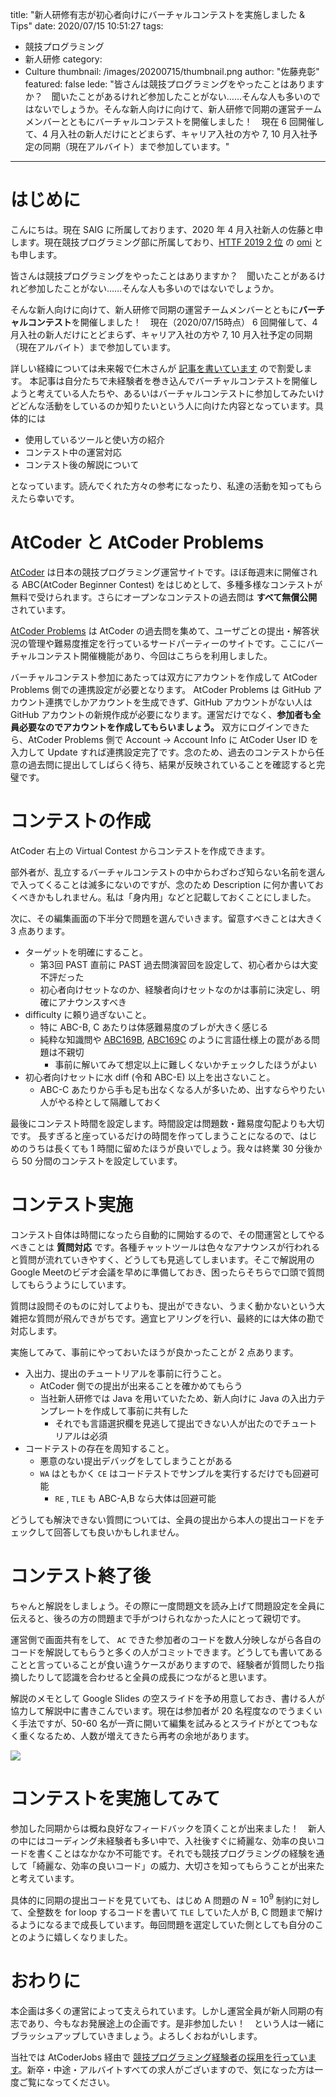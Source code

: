 title: "新人研修有志が初心者向けにバーチャルコンテストを実施しました & Tips"
date: 2020/07/15 10:51:27
tags:
  - 競技プログラミング
  - 新人研修
category:
  - Culture
thumbnail: /images/20200715/thumbnail.png
author: "佐藤尭彰"
featured: false
lede: "皆さんは競技プログラミングをやったことはありますか？　聞いたことがあるけれど参加したことがない……そんな人も多いのではないでしょうか。そんな新人向けに向けて、新人研修で同期の運営チームメンバーとともにバーチャルコンテストを開催しました！　現在 6 回開催して、4 月入社の新人だけにとどまらず、キャリア入社の方や 7, 10 月入社予定の同期（現在アルバイト）まで参加しています。"
---

# はじめに

こんにちは。現在 SAIG に所属しております、2020 年 4 月入社新人の佐藤と申します。現在競技プログラミング部に所属しており、[HTTF 2019 2 位](https://atcoder.jp/contests/future-contest-2019-final/standings) の [omi](https://atcoder.jp/users/omi) とも申します。

皆さんは競技プログラミングをやったことはありますか？　聞いたことがあるけれど参加したことがない……そんな人も多いのではないでしょうか。

そんな新人向けに向けて、新人研修で同期の運営チームメンバーとともに**バーチャルコンテスト**を開催しました！　現在（2020/07/15時点） 6 回開催して、4 月入社の新人だけにとどまらず、キャリア入社の方や 7, 10 月入社予定の同期（現在アルバイト）まで参加しています。

詳しい経緯については未来報で仁木さんが [記事を書いています](https://note.future.co.jp/n/nda51c959f75a) ので割愛します。
本記事は自分たちで未経験者を巻き込んでバーチャルコンテストを開催しようと考えている人たちや、あるいはバーチャルコンテストに参加してみたいけどどんな活動をしているのか知りたいという人に向けた内容となっています。具体的には

- 使用しているツールと使い方の紹介
- コンテスト中の運営対応
- コンテスト後の解説について

となっています。読んでくれた方々の参考になったり、私達の活動を知ってもらえたら幸いです。

# AtCoder と AtCoder Problems

[AtCoder](https://atcoder.jp/home) は日本の競技プログラミング運営サイトです。ほぼ毎週末に開催される ABC(AtCoder Beginner Contest) をはじめとして、多種多様なコンテストが無料で受けられます。さらにオープンなコンテストの過去問は **すべて無償公開** されています。

[AtCoder Problems](https://kenkoooo.com/atcoder/#/table/) は AtCoder の過去問を集めて、ユーザごとの提出・解答状況の管理や難易度推定を行っているサードパーティーのサイトです。ここにバーチャルコンテスト開催機能があり、今回はこちらを利用しました。

バーチャルコンテスト参加にあたっては双方にアカウントを作成して AtCoder Problems 側での連携設定が必要となります。 AtCoder Problems は GitHub アカウント連携でしかアカウントを生成できず、GitHub アカウントがない人は GitHub アカウントの新規作成が必要になります。運営だけでなく、**参加者も全員必要なのでアカウントを作成してもらいましょう。**
双方にログインできたら、AtCoder Problems 側で Account → Account Info に AtCoder User ID を入力して Update すれば連携設定完了です。念のため、過去のコンテストから任意の過去問に提出してしばらく待ち、結果が反映されていることを確認すると完璧です。

# コンテストの作成

AtCoder 右上の Virtual Contest からコンテストを作成できます。

部外者が、乱立するバーチャルコンテストの中からわざわざ知らない名前を選んで入ってくることは滅多にないのですが、念のため Description に何か書いておくべきかもしれません。私は「身内用」などと記載しておくことにしました。

次に、その編集画面の下半分で問題を選んでいきます。留意すべきことは大きく 3 点あります。

- ターゲットを明確にすること。
  - 第3回 PAST 直前に PAST 過去問演習回を設定して、初心者からは大変不評だった
  - 初心者向けセットなのか、経験者向けセットなのかは事前に決定し、明確にアナウンスすべき
- difficulty に頼り過ぎないこと。
  - 特に ABC-B, C あたりは体感難易度のブレが大きく感じる
  - 純粋な知識問や [ABC169B](https://atcoder.jp/contests/abc169/tasks/abc169_b), [ABC169C](https://atcoder.jp/contests/abc169/tasks/abc169_c) のように言語仕様上の罠がある問題は不親切
    - 事前に解いてみて想定以上に難しくないかチェックしたほうがよい
- 初心者向けセットに水 diff (令和 ABC-E) 以上を出さないこと。
  - ABC-C あたりから手も足も出なくなる人が多いため、出すならやりたい人がやる枠として隔離しておく

最後にコンテスト時間を設定します。時間設定は問題数・難易度勾配よりも大切です。
長すぎると座っているだけの時間を作ってしまうことになるので、はじめのうちは長くても 1 時間に留めたほうが良いでしょう。我々は終業 30 分後から 50 分間のコンテストを設定しています。

# コンテスト実施

コンテスト自体は時間になったら自動的に開始するので、その間運営としてやるべきことは **質問対応** です。各種チャットツールは色々なアナウンスが行われると質問が流れていきやすく、どうしても見逃してしまいます。そこで解説用のGoogle Meetのビデオ会議を早めに準備しておき、困ったらそちらで口頭で質問してもらうようにしています。

質問は設問そのものに対してよりも、提出ができない、うまく動かないという大雑把な質問が飛んできがちです。適宜ヒアリングを行い、最終的には大体の勘で対応します。

実施してみて、事前にやっておいたほうが良かったことが 2 点あります。

- 入出力、提出のチュートリアルを事前に行うこと。
  - AtCoder 側での提出が出来ることを確かめてもらう
  - 当社新人研修では Java を用いていたため、新人向けに Java の入出力テンプレートを作成して事前に共有した
    - それでも言語選択欄を見逃して提出できない人が出たのでチュートリアルは必須
- コードテストの存在を周知すること。
  - 悪意のない提出デバッグをしてしまうことがある
  - `WA` はともかく `CE` はコードテストでサンプルを実行するだけでも回避可能
    - `RE` , `TLE` も ABC-A,B なら大体は回避可能

どうしても解決できない質問については、全員の提出から本人の提出コードをチェックして回答しても良いかもしれません。

# コンテスト終了後

ちゃんと解説をしましょう。その際に一度問題文を読み上げて問題設定を全員に伝えると、後ろの方の問題まで手がつけられなかった人にとって親切です。

運営側で画面共有をして、 `AC` できた参加者のコードを数人分映しながら各自のコードを解説してもらうと多くの人がコミットできます。どうしても書いてあることと言っていることが食い違うケースがありますので、経験者が質問したり指摘したりして認識を合わせると全員の成長につながると思います。

解説のメモとして Google Slides の空スライドを予め用意しておき、書ける人が協力して解説中に書きこんでいます。現在は参加者が 20 名程度なのでうまくいく手法ですが、50-60 名が一斉に開いて編集を試みるとスライドがとてつもなく重くなるため、人数が増えてきたら再考の余地があります。

<img src="/images/20200715/photo_20200715_01.png">

# コンテストを実施してみて

参加した同期からは概ね良好なフィードバックを頂くことが出来ました！　新人の中にはコーディング未経験者も多い中で、入社後すぐに綺麗な、効率の良いコードを書くことはなかなか不可能です。それでも競技プログラミングの経験を通して「綺麗な、効率の良いコード」の威力、大切さを知ってもらうことが出来たと考えています。

具体的に同期の提出コードを見ていても、はじめ A 問題の $N= 10^9$ 制約に対して、全整数を for loop するコードを書いて `TLE` していた人が B, C 問題まで解けるようになるまで成長しています。毎回問題を選定していた側としても自分のことのように嬉しくなりました。

# おわりに

本企画は多くの運営によって支えられています。しかし運営全員が新人同期の有志であり、今もなお発展途上の企画です。是非参加したい！　という人は一緒にブラッシュアップしていきましょう。よろしくおねがいします。

当社では AtCoderJobs 経由で [競技プログラミング経験者の採用を行っています](https://jobs.atcoder.jp/offers/list?f.CompanyScreenName=future)。新卒・中途・アルバイトすべての求人がございますので、気になった方は一度ご覧になってください。

